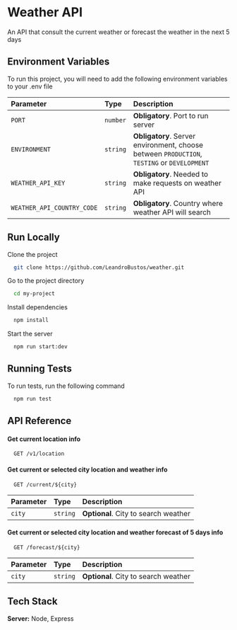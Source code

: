 # Weather API

An API that consult the current weather or forecast the weather in the next 5 days

## Environment Variables

To run this project, you will need to add the following environment variables to your .env file

| Parameter                  | Type     | Description                                                                                 |
| :------------------------- | :------- | :------------------------------------------------------------------------------------------ |
| `PORT`                     | `number` | **Obligatory**. Port to run server                                                          |
| `ENVIRONMENT`              | `string` | **Obligatory**. Server environment, choose between `PRODUCTION`, `TESTING` or `DEVELOPMENT` |
| `WEATHER_API_KEY`          | `string` | **Obligatory**. Needed to make requests on weather API                                      |
| `WEATHER_API_COUNTRY_CODE` | `string` | **Obligatory**. Country where weather API will search                                       |

## Run Locally

Clone the project

```bash
  git clone https://github.com/LeandroBustos/weather.git
```

Go to the project directory

```bash
  cd my-project
```

Install dependencies

```bash
  npm install
```

Start the server

```bash
  npm run start:dev
```

## Running Tests

To run tests, run the following command

```bash
  npm run test
```

## API Reference

#### Get current location info

```http
  GET /v1/location
```

#### Get current or selected city location and weather info

```http
  GET /current/${city}
```

| Parameter | Type     | Description                          |
| :-------- | :------- | :----------------------------------- |
| `city`    | `string` | **Optional**. City to search weather |

#### Get current or selected city location and weather forecast of 5 days info

```http
  GET /forecast/${city}
```

| Parameter | Type     | Description                          |
| :-------- | :------- | :----------------------------------- |
| `city`    | `string` | **Optional**. City to search weather |

## Tech Stack

**Server:** Node, Express
